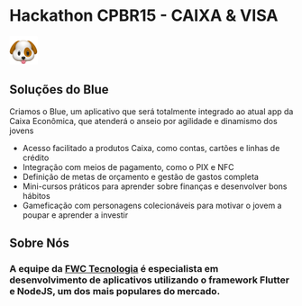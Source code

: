 # Hackathon CPBR15 - CAIXA & VISA


![Blue APP](assets/1.png)

## Soluções do Blue
Criamos o Blue, um aplicativo que será totalmente integrado ao atual app da Caixa Econômica, que atenderá o anseio por agilidade e dinamismo dos jovens

- Acesso facilitado a produtos Caixa, como contas, cartões e linhas de crédito
- Integração com meios de pagamento, como o PIX e NFC
- Definição de metas de orçamento e gestão de gastos completa
- Mini-cursos práticos para aprender sobre finanças e desenvolver bons hábitos
- Gameficação com personagens colecionáveis para motivar o jovem a poupar e aprender a investir

## Sobre Nós
### A equipe da [FWC Tecnologia](https://fwctecnologia.com/) é especialista em desenvolvimento de aplicativos utilizando o framework Flutter e NodeJS, um dos mais populares do mercado.

